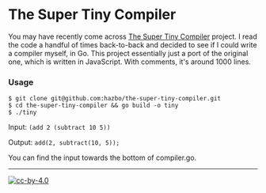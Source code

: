 # The Super Tiny Compiler

You may have recently come across [The Super Tiny Compiler][1] project. I read
the code a handful of times back-to-back and decided to see if I could write a
compiler myself, in Go. This project essentially just a port of the original
one, which is written in JavaScript. With comments, it's around 1000 lines.

### Usage

```
$ git clone git@github.com:hazbo/the-super-tiny-compiler.git
$ cd the-super-tiny-compiler && go build -o tiny
$ ./tiny
```

Input: `(add 2 (subtract 10 5))`

Output: `add(2, subtract(10, 5));`

You can find the input towards the bottom of compiler.go.

---

[![cc-by-4.0](https://licensebuttons.net/l/by/4.0/80x15.png)](http://creativecommons.org/licenses/by/4.0/)

[1]: https://github.com/thejameskyle/the-super-tiny-compiler
